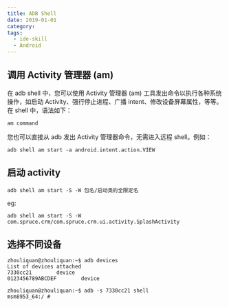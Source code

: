 ```yaml
---
title: ADB Shell
date: 2019-01-01
category: 
tags:
  - ide-skill
  - Android
---
```


<!-- more -->
## 调用 Activity 管理器 (am)

在 adb shell 中，您可以使用 Activity 管理器 (am) 工具发出命令以执行各种系统操作，如启动 Activity、强行停止进程、广播 intent、修改设备屏幕属性，等等。在 shell 中，语法如下：

```
am command
```

您也可以直接从 adb 发出 Activity 管理器命令，无需进入远程 shell。例如：

```
adb shell am start -a android.intent.action.VIEW
```

## 启动 activity

```
adb shell am start -S -W 包名/启动类的全限定名
```

eg:

```
adb shell am start -S -W com.spruce.crm/com.spruce.crm.ui.activity.SplashActivity
```

## 选择不同设备

```
zhouliquan@zhouliquan:~$ adb devices
List of devices attached
7330cc21        device
0123456789ABCDEF        device

zhouliquan@zhouliquan:~$ adb -s 7330cc21 shell
msm8953_64:/ #
```
